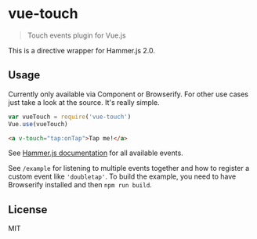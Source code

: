 # vue-touch

> Touch events plugin for Vue.js

This is a directive wrapper for Hammer.js 2.0.

## Usage

Currently only available via Component or Browserify. For other use cases just take a look at the source. It's really simple.

``` js
var vueTouch = require('vue-touch')
Vue.use(vueTouch)
```

``` html
<a v-touch="tap:onTap">Tap me!</a>
```

See [Hammer.js documentation](http://hammerjs.github.io/getting-started.html) for all available events.

See `/example` for listening to multiple events together and how to register a custom event like `'doubletap'`. To build the example, you need to have Browserify installed and then `npm run build`.

## License

MIT
